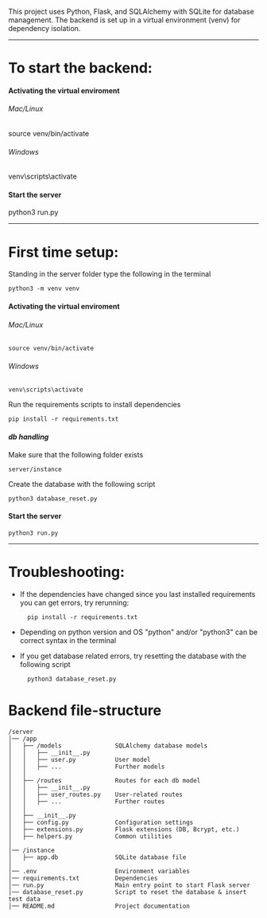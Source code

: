 This project uses Python, Flask, and SQLAlchemy with SQLite for database management. The backend is set up in a virtual environment (venv) for dependency isolation.

-------------------------------------------------------------

# To start the backend:

#### Activating the virtual enviroment

###### Mac/Linux

source venv/bin/activate

###### Windows

venv\scripts\activate

#### Start the server

  

python3 run.py

  

--------------------------------------------------------------

  

# First time setup:

  

Standing in the server folder type the following in the terminal

	python3 -m venv venv

  

#### Activating the virtual enviroment

  

###### Mac/Linux

  

	source venv/bin/activate

###### Windows

  

	venv\scripts\activate

  
  
  

Run the requirements scripts to install dependencies

  

	pip install -r requirements.txt

  
  
  

#### *db handling*

Make sure that the following folder exists

	server/instance

Create the database with the following script

	python3 database_reset.py

#### Start the server

	python3 run.py

--------------------------------------------------------------

  

# Troubleshooting:

- If the dependencies have changed since you last installed requirements you can get errors, try rerunning:

		pip install -r requirements.txt

  
  

- Depending on python version and OS "python" and/or "python3" can be correct syntax in the terminal

- If you get database related errors, try resetting the database with the following script
		
		python3 database_reset.py






# Backend file-structure
```
/server
│── /app
│   ├── /models               SQLAlchemy database models
│   │   ├── __init__.py       
│   │   ├── user.py           User model
│   │   ├── ...               Further models
│   │
│   ├── /routes               Routes for each db model 
│   │   ├── __init__.py       
│   │   ├── user_routes.py    User-related routes
│   │   ├── ...               Further routes
│   │
│   ├── __init__.py           
│   ├── config.py             Configuration settings
│   ├── extensions.py         Flask extensions (DB, Bcrypt, etc.)
│   ├── helpers.py            Common utilities
│
│── /instance                 
│   ├── app.db                SQLite database file
│            
│── .env                      Environment variables
│── requirements.txt          Dependencies
│── run.py                    Main entry point to start Flask server
│── database_reset.py         Script to reset the database & insert test data
│── README.md                 Project documentation
```
